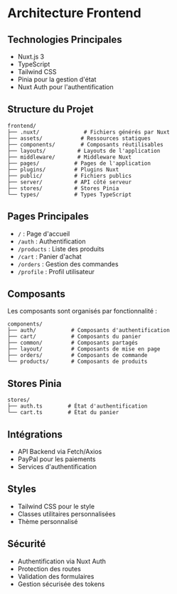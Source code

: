 # Architecture Frontend

## Technologies Principales
- Nuxt.js 3
- TypeScript
- Tailwind CSS
- Pinia pour la gestion d'état
- Nuxt Auth pour l'authentification

## Structure du Projet
```
frontend/
├── .nuxt/              # Fichiers générés par Nuxt
├── assets/            # Ressources statiques
├── components/        # Composants réutilisables
├── layouts/          # Layouts de l'application
├── middleware/       # Middleware Nuxt
├── pages/           # Pages de l'application
├── plugins/         # Plugins Nuxt
├── public/          # Fichiers publics
├── server/          # API côté serveur
├── stores/          # Stores Pinia
└── types/           # Types TypeScript
```

## Pages Principales
- `/` : Page d'accueil
- `/auth` : Authentification
- `/products` : Liste des produits
- `/cart` : Panier d'achat
- `/orders` : Gestion des commandes
- `/profile` : Profil utilisateur

## Composants
Les composants sont organisés par fonctionnalité :
```
components/
├── auth/           # Composants d'authentification
├── cart/           # Composants du panier
├── common/         # Composants partagés
├── layout/         # Composants de mise en page
├── orders/         # Composants de commande
└── products/       # Composants de produits
```

## Stores Pinia
```
stores/
├── auth.ts        # État d'authentification
└── cart.ts        # État du panier
```

## Intégrations
- API Backend via Fetch/Axios
- PayPal pour les paiements
- Services d'authentification

## Styles
- Tailwind CSS pour le style
- Classes utilitaires personnalisées
- Thème personnalisé

## Sécurité
- Authentification via Nuxt Auth
- Protection des routes
- Validation des formulaires
- Gestion sécurisée des tokens
